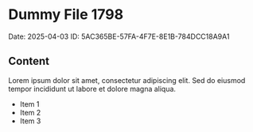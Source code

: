 # Dummy File 1798

Date: 2025-04-03
ID: 5AC365BE-57FA-4F7E-8E1B-784DCC18A9A1

## Content

Lorem ipsum dolor sit amet, consectetur adipiscing elit.
Sed do eiusmod tempor incididunt ut labore et dolore magna aliqua.

* Item 1
* Item 2
* Item 3

